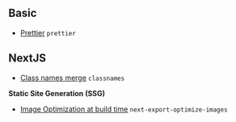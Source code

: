 ## Basic

* [Prettier](Prettier.md) `prettier`
## NextJS

* [Class names merge](Class%20names%20merge.md) `classnames`

**Static Site Generation (SSG)**
* [Image Optimization at build time](Image%20Optimization%20at%20build%20time.md) `next-export-optimize-images`

 